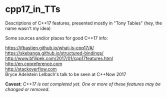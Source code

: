 # cpp17_in_TTs
Descriptions of C++17 features, presented mostly in "Tony Tables" (hey, the name wasn't my idea)

Some sources and/or places for good C++17 info:

https://jfbastien.github.io/what-is-cpp17/#/  
https://skebanga.github.io/structured-bindings/  
http://www.bfilipek.com/2017/01/cpp17features.html  
http://en.cppreference.com  
http://stackoverflow.com  
Bryce Adelstein Lelbach's talk to be seen at C++Now 2017

**Caveat:** _C++17 is not completed yet.  One or more of these features may be changed or removed._
